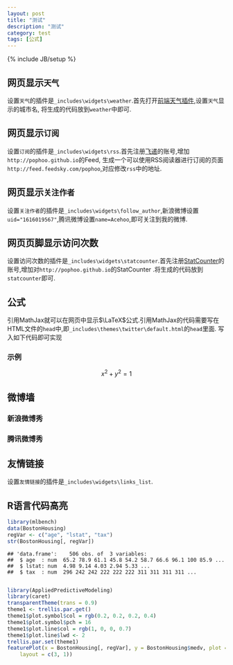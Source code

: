 ```yaml
---
layout: post
title: "测试"
description: "测试"
category: test
tags: [公式]
---
```

{% include JB/setup %}

## 网页显示`天气`

设置`天气`的插件是`_includes\widgets\weather`.首先打开[前端天气插件](http://lab.julying.com/weather/),设置`天气`显示的城市名,
将生成的代码放到`weather`中即可.

## 网页显示`订阅`

设置`订阅`的插件是`_includes\widgets\rss`.首先注册[飞递](http://www.feedsky.com/)的账号,增加`http://pophoo.github.io`的Feed,
生成一个可以使用RSS阅读器进行订阅的页面`http://feed.feedsky.com/pophoo`,对应修改`rss`中的地址.

## 网页显示`关注作者`

设置`关注作者`的插件是`_includes\widgets\follow_author`,新浪微博设置`uid="1616019567"`,腾讯微博设置`name=Acehoo`,即可关注到我的微博.

## 网页页脚显示访问次数

设置访问次数的插件是`_includes\widgets\statcounter`.首先注册[StatCounter](http://statcounter.com/)的账号,增加对`http://pophoo.github.io`的StatCounter
.将生成的代码放到`statcounter`即可.

## 公式

引用MathJax就可以在网页中显示$\LaTeX$公式.引用MathJax的代码需要写在HTML文件的`head`中,即`_includes\themes\twitter\default.html`的`head`里面.
写入如下代码即可实现

<blockquote>
<script type="text/x-mathjax-config">
  MathJax.Hub.Config({
	tex2jax: {
	  inlineMath: [ ['$','$'], ["\\(","\\)"] ],
	  processEscapes: true
	}
  });
</script>

<script type="text/x-mathjax-config">
	MathJax.Hub.Config({
	  tex2jax: {
		skipTags: ['script', 'noscript', 'style', 'textarea', 'pre', 'code']
	  }
	});
</script>

<script type="text/x-mathjax-config">
	MathJax.Hub.Queue(function() {
		var all = MathJax.Hub.getAllJax(), i;
		for(i=0; i < all.length; i += 1) {
			all[i].SourceElement().parentNode.className += ' has-jax';
		}
	});
</script>

<script type="text/javascript"
   src="http://cdn.mathjax.org/mathjax/latest/MathJax.js?config=TeX-AMS-MML_HTMLorMML">
</script>

<script type="text/x-mathjax-config">
	MathJax.Hub.Config({
		TeX: {equationNumbers: {autoNumber: ["AMS"], useLabelIds: true}},
		"HTML-CSS": {linebreaks: {automatic: true}},
		SVG: {linebreaks: {automatic: true}}
	});
</script>
</blockquote>

### 示例

$$x^2+y^2=1$$

## 微博墙

### 新浪微博秀

### 腾讯微博秀

## 友情链接

设置`友情链接`的插件是`_includes\widgets\links_list`.

## R语言代码高亮


```r
library(mlbench)
data(BostonHousing)
regVar <- c("age", "lstat", "tax")
str(BostonHousing[, regVar])
```

```
## 'data.frame':	506 obs. of  3 variables:
##  $ age  : num  65.2 78.9 61.1 45.8 54.2 58.7 66.6 96.1 100 85.9 ...
##  $ lstat: num  4.98 9.14 4.03 2.94 5.33 ...
##  $ tax  : num  296 242 242 222 222 222 311 311 311 311 ...
```

```r

library(AppliedPredictiveModeling)
library(caret)
transparentTheme(trans = 0.9)
theme1 <- trellis.par.get()
theme1$plot.symbol$col = rgb(0.2, 0.2, 0.2, 0.4)
theme1$plot.symbol$pch = 16
theme1$plot.line$col = rgb(1, 0, 0, 0.7)
theme1$plot.line$lwd <- 2
trellis.par.set(theme1)
featurePlot(x = BostonHousing[, regVar], y = BostonHousing$medv, plot = "scatter", 
    layout = c(3, 1))
```
